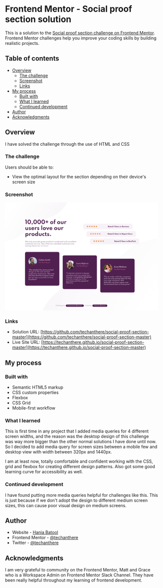 # Frontend Mentor - Social proof section solution

This is a solution to the [Social proof section challenge on Frontend Mentor](https://www.frontendmentor.io/challenges/social-proof-section-6e0qTv_bA). Frontend Mentor challenges help you improve your coding skills by building realistic projects. 

## Table of contents

- [Overview](#overview)
  - [The challenge](#the-challenge)
  - [Screenshot](#screenshot)
  - [Links](#links)
- [My process](#my-process)
  - [Built with](#built-with)
  - [What I learned](#what-i-learned)
  - [Continued development](#continued-development)
- [Author](#author)
- [Acknowledgments](#acknowledgments)


## Overview

I have solved the challenge through the use of HTML and CSS

### The challenge

Users should be able to:

- View the optimal layout for the section depending on their device's screen size

### Screenshot

![Screenshot of Solution](./images/screenshot.png)



### Links

- Solution URL: [https://github.com/techanthere/social-proof-section-master](https://github.com/techanthere/social-proof-section-master)
- Live Site URL: [https://techanthere.github.io/social-proof-section-master](https://techanthere.github.io/social-proof-section-master)

## My process

### Built with

- Semantic HTML5 markup
- CSS custom properties
- Flexbox
- CSS Grid
- Mobile-first workflow


### What I learned

This is first time in any project that I added media queries for 4 different screen widths, and the reason was the desktop design of this challenge was way more bigger than the other normal solutions I have done until now. So I decided to add media query for screen sizes between a mobile few and desktop view with width between 320px and 1440px.

I am at least now, totally comfortable and confident working with the CSS, grid and flexbox for creating different design patterns.
Also got some good learning curve for accessibility as well.

### Continued development

I have found putting more media queries helpful for challenges like this. This is just because if we don't adopt the design to different medium screen sizes, this can cause poor visual design on medium screens.



## Author

- Website - [Hania Batool](https://techanthere.github.io/home)
- Frontend Mentor - [@techanthere](https://www.frontendmentor.io/profile/techanthere)
- Twitter - [@techanthere](https://www.twitter.com/techanthere)


## Acknowledgments

I am very grateful to community on the Frontend Mentor, Matt and Grace who is a Workspace Admin on Frontend Mentor Slack Channel. They have been really helpful throughout my learning of frontend development.
